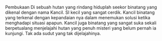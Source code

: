 Pembukaan
Di sebuah hutan yang rindang hiduplah seekor binatang yang dikenal dengan nama Kancil. SI kecil yang sangat cerdik. Kancil binatang yang terkenal dengan kepandaian nya dalam menemukan solusi ketika menghadapi situasi apapun. Kancil juga binatang yang sangat suka sekali berpetualang menjelajahi hutan yang penuh misteri yang belum pernah ia kunjungi. Tak ada sudut yang tak dijelajahinya. 

